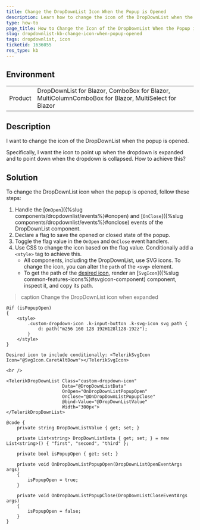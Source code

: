 ```yaml
---
title: Change the DropDownList Icon When the Popup is Opened
description: Learn how to change the icon of the DropDownList when the popup is opened.
type: how-to
page_title: How to Change the Icon of the DropDownList When the Popup is Opened
slug: dropdownlist-kb-change-icon-when-popup-opened
tags: dropdownlist, icon
ticketid: 1636055
res_type: kb
---
```


## Environment
<table>
	<tbody>
		<tr>
			<td>Product</td>
			<td>DropDownList for Blazor, ComboBox for Blazor, MultiColumnComboBox for Blazor, MultiSelect for Blazor</td>
		</tr>
	</tbody>
</table>

## Description

I want to change the icon of the DropDownList when the popup is opened. 

Specifically, I want the icon to point up when the dropdown is expanded and to point down when the dropdown is collapsed. How to achieve this?

## Solution

To change the DropDownList icon when the popup is opened, follow these steps:

1. Handle the [`OnOpen`]({%slug components/dropdownlist/events%}#onopen) and [`OnClose`]({%slug components/dropdownlist/events%}#onclose) events of the DropDownList component.
2. Declare a flag to save the opened or closed state of the popup.
3. Toggle the flag value in the `OnOpen` and `OnClose` event handlers.
4. Use CSS to change the icon based on the flag value. Conditionally add a `<style>` tag to achieve this.
   - All components, including the DropDownList, use SVG icons. To change the icon, you can alter the `path` of the `<svg>` element.
   - To get the path of the [desired icon](https://www.telerik.com/design-system/docs/foundation/iconography/icon-list), render an [`SvgIcon`]({%slug common-features-icons%}#svgicon-component) component, inspect it, and copy its path.

>caption Change the DropDownList icon when expanded

````CSHTML
@if (isPopupOpen)
{
    <style>
        .custom-dropdown-icon .k-input-button .k-svg-icon svg path {
            d: path("m256 160 128 192H128l128-192z");
        }
    </style>
}

Desired icon to include conditionally: <TelerikSvgIcon Icon="@SvgIcon.CaretAltDown"></TelerikSvgIcon>

<br />

<TelerikDropDownList Class="custom-dropdown-icon"
                     Data="@DropDownListData"
                     OnOpen="OnDropDownListPopupOpen"
                     OnClose="@OnDropDownListPopupClose"
                     @bind-Value="@DropDownListValue"
                     Width="300px">
</TelerikDropDownList>

@code {
    private string DropDownListValue { get; set; }

    private List<string> DropDownListData { get; set; } = new List<string>() { "first", "second", "third" };

    private bool isPopupOpen { get; set; }

    private void OnDropDownListPopupOpen(DropDownListOpenEventArgs args)
    {
        isPopupOpen = true;
    }

    private void OnDropDownListPopupClose(DropDownListCloseEventArgs args)
    {
        isPopupOpen = false;
    }
}
````

